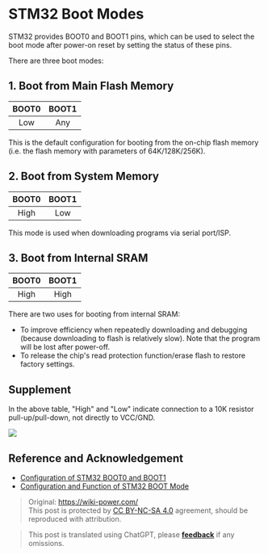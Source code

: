 # STM32 Boot Modes

STM32 provides BOOT0 and BOOT1 pins, which can be used to select the boot mode after power-on reset by setting the status of these pins.

There are three boot modes:

## 1. Boot from Main Flash Memory

| BOOT0 | BOOT1 |
| :---: | :---: |
|  Low  |  Any  |

This is the default configuration for booting from the on-chip flash memory (i.e. the flash memory with parameters of 64K/128K/256K).

## 2. Boot from System Memory

| BOOT0 | BOOT1 |
| :---: | :---: |
| High  |  Low  |

This mode is used when downloading programs via serial port/ISP.

## 3. Boot from Internal SRAM

| BOOT0 | BOOT1 |
| :---: | :---: |
| High  | High  |

There are two uses for booting from internal SRAM:

- To improve efficiency when repeatedly downloading and debugging (because downloading to flash is relatively slow). Note that the program will be lost after power-off.
- To release the chip's read protection function/erase flash to restore factory settings.

## Supplement

In the above table, "High" and "Low" indicate connection to a 10K resistor pull-up/pull-down, not directly to VCC/GND.

![](https://f004.backblazeb2.com/file/wiki-media/img/20200603134417.jpg)

## Reference and Acknowledgement

- [Configuration of STM32 BOOT0 and BOOT1](https://blog.csdn.net/Creative_Team/article/details/79315876)
- [Configuration and Function of STM32 BOOT Mode](https://blog.csdn.net/weixin_34349320/article/details/86231081?utm_medium=distribute.pc_relevant.none-task-blog-BlogCommendFromMachineLearnPai2-1.nonecase&depth_1-utm_source=distribute.pc_relevant.none-task-blog-BlogCommendFromMachineLearnPai2-1.nonecase)

> Original: <https://wiki-power.com/>  
> This post is protected by [CC BY-NC-SA 4.0](https://creativecommons.org/licenses/by/4.0/deed.en) agreement, should be reproduced with attribution.

> This post is translated using ChatGPT, please [**feedback**](https://github.com/linyuxuanlin/Wiki_MkDocs/issues/new) if any omissions.